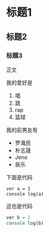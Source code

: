 # 标题1

## 标题2

### 标题3

正文

我的爱好是

1. 唱
2. 跳
3. rap
4. 篮球

我的前男友有

* 罗渽民
* 朴志晟
* Jeno
* 辰乐 

下面是代码
    
    ver a = 1 
    console log(a)

这也是代码

```javascript
ver b = 2
console log(b)
```

